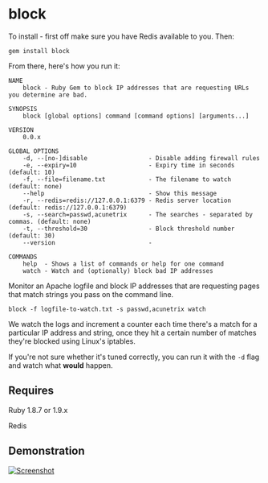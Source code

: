 block
=====

To install - first off make sure you have Redis available to you. Then:

    gem install block
    
From there, here's how you run it:

    NAME
        block - Ruby Gem to block IP addresses that are requesting URLs you determine are bad.

    SYNOPSIS
        block [global options] command [command options] [arguments...]

    VERSION
        0.0.x

    GLOBAL OPTIONS
        -d, --[no-]disable                 - Disable adding firewall rules
        -e, --expiry=10                    - Expiry time in seconds (default: 10)
        -f, --file=filename.txt            - The filename to watch (default: none)
        --help                             - Show this message
        -r, --redis=redis://127.0.0.1:6379 - Redis server location (default: redis://127.0.0.1:6379)
        -s, --search=passwd,acunetrix      - The searches - separated by commas. (default: none)
        -t, --threshold=30                 - Block threshold number (default: 30)
        --version                          - 

    COMMANDS
        help  - Shows a list of commands or help for one command
        watch - Watch and (optionally) block bad IP addresses

Monitor an Apache logfile and block IP addresses that are requesting pages that match strings you pass on the command line.

    block -f logfile-to-watch.txt -s passwd,acunetrix watch
  
We watch the logs and increment a counter each time there's a match for a particular IP address and string, once they hit a certain number of matches they're blocked using Linux's iptables.

If you're not sure whether it's tuned correctly, you can run it with the `-d` flag and watch what **would** happen.

Requires
--------

Ruby 1.8.7 or 1.9.x

Redis

Demonstration
-------------
[![Screenshot](https://raw.github.com/darron/block/master/screenshot.jpg)](http://www.youtube.com/watch?v=Zjzgep3YLT0&feature=youtu.be)
